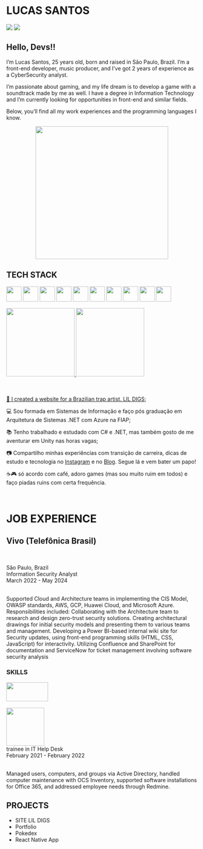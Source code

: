 

## <h1>LUCAS SANTOS</h1>
<div>

<a href = "mailto:contato.lucasazevedo1@gmail.com"><img loading="lazy" src="https://img.shields.io/badge/Gmail-D14836?style=for-the-badge&logo=gmail&logoColor=white" target="_blank"></a>
<a href="https://www.linkedin.com/in/lucas-azevedos/" target="_blank"><img loading="lazy" src="https://img.shields.io/badge/-LinkedIn-%230077B5?style=for-the-badge&logo=linkedin&logoColor=white" target="_blank"></a>   
</div>

## Hello, Devs!!

I’m Lucas Santos, 25 years old, born and raised in São Paulo, Brazil. I’m a front-end developer, music producer, and I’ve got 2 years of experience as a CyberSecurity analyst.

I’m passionate about gaming, and my life dream is to develop a game with a soundtrack made by me as well. I have a degree in Information Technology and I’m currently looking for opportunities in front-end and similar fields.

Below, you’ll find all my work experiences and the programming languages I know.

<p align="center">
  <img src="https://github.com/user-attachments/assets/03f07381-e639-43e7-9003-4572e2131d89" width="350">
</p>


## TECH STACK
<img loading="lazy" src="https://cdn.jsdelivr.net/gh/devicons/devicon@latest/icons/react/react-original-wordmark.svg" width="40" height="40"></img>
<img loading="lazy" src="https://cdn.jsdelivr.net/gh/devicons/devicon@latest/icons/typescript/typescript-original.svg"  width="40" height="40" />
<img loading="lazy" src="https://cdn.jsdelivr.net/gh/devicons/devicon@latest/icons/javascript/javascript-original.svg"  width="40" height="40" />
<img loading="lazy" src="https://cdn.jsdelivr.net/gh/devicons/devicon@latest/icons/python/python-original-wordmark.svg"  width="40" height="40" />
<img loading="lazy" src="https://cdn.jsdelivr.net/gh/devicons/devicon@latest/icons/css3/css3-plain-wordmark.svg" width="40" height="40" />
<img  loading="lazy" src="https://cdn.jsdelivr.net/gh/devicons/devicon@latest/icons/linux/linux-original.svg" width="40" height="40" />
<img loading="lazy" src="https://cdn.jsdelivr.net/gh/devicons/devicon@latest/icons/html5/html5-plain-wordmark.svg" width="40" height="40" />
<img loading="lazy" src="https://cdn.jsdelivr.net/gh/devicons/devicon@latest/icons/wordpress/wordpress-original.svg" width="40" height="40" />
<img loading="lazy" src="https://cdn.jsdelivr.net/gh/devicons/devicon@latest/icons/mysql/mysql-original-wordmark.svg" width="40" height="40" />
<img loading="lazy" src="https://cdn.jsdelivr.net/gh/devicons/devicon@latest/icons/vitejs/vitejs-original.svg" width="40" height="40" />

<div>
<a href="https://github.com/lucassantosoriginal">
<img loading="lazy" height="180em" src="https://github-readme-stats.vercel.app/api/top-langs/?username=lucassantosoriginal&layout=compact&langs_count=7&theme=midnight-purple"/>
<img loading="lazy" height="180em" src="https://github-readme-stats.vercel.app/api?username=lucassantosoriginal&show_icons=true&theme=midnight-purple&include_all_commits=true&count_private=true"/>
</div>
</br>
</br>
<div display="inline-block">
 <p align="left">🤿 I created a website for a Brazilian trap artist. <a href="https://lucassantosoriginal.github.io/lildigs-siteofc/">LIL DIGS</a>;</p>
 <p align="left">💻 Sou formada em Sistemas de Informação e faço pós graduação em Arquitetura de Sistemas .NET com Azure na FIAP;</p>
 <p align="left">📚 Tenho trabalhado e estudado com C# e .NET, mas também gosto de me aventurar em Unity nas horas vagas;</p>
 <p align="left">📷 Compartilho minhas experiências com transição de carreira, dicas de estudo e tecnologia no <a href="https://www.instagram.com/jeniblo_dev">Instagram</a> e no <a href="https://dev.to/jeniblo_dev">Blog</a>. Segue lá e vem bater um papo!</p>
 <p align="left">☕🎮 só acordo com café, adoro games (mas sou muito ruim em todos) e faço piadas ruins com certa frequência.</p>
</div>

<br>

<h1>JOB EXPERIENCE</h1>
<h2> Vivo (Telefônica Brasil)</h2></br>
<p>São Paulo, Brazil </br>
Information Security Analyst <br>
 March 2022 - May 2024 <br>
</br></p>
  <p>
     Supported Cloud and Architecture teams in implementing the CIS Model, OWASP standards, AWS, GCP, Huawei Cloud, and Microsoft Azure. Responsibilities
 included:
 Collaborating with the Architecture team to research and design zero-trust security solutions.
 Creating architectural drawings for initial security models and presenting them to various teams and management.
 Developing a Power BI-based internal wiki site for Security updates, using front-end programming skills (HTML, CSS, JavaScript) for interactivity.
 Utilizing Confluence and SharePoint for documentation and ServiceNow for ticket management involving software security analysis
</p>
  <h3>SKILLS</h3>
<img loading="lazy" src="https://github.com/user-attachments/assets/cc390121-ef02-4f2e-b7c0-330154668859" width="110" height="50" />
  <br>
  <br>
</div>
<div classname="telefonica">
<img src="https://github.com/user-attachments/assets/591c1a16-70c6-4f08-9f5b-e5a59bfc8fca" width="100" height="100"/>
  <br>
 trainee in IT Help Desk  <br>
 February 2021 - February 2022 <br>
  <br>
   <p>
 Managed users, computers, and groups via Active Directory, handled computer maintenance with OCS Inventory, supported software installations for Office 365,
 and addressed employee needs through Redmine. </p>

</div>


## PROJECTS


- SITE LIL DIGS
- Portfolio
- Pokedex
- React Native App

